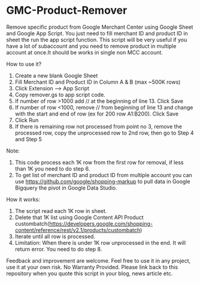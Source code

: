 # GMC-Product-Remover
Remove specific product from Google Merchant Center using Google Sheet and Google App Script. You just need to fill merchant ID and product ID in sheet the run the app script function. This script will be very useful if you have a lot of subaccount and you need to remove product in multiple account at once.It should be works in single non MCC account.


How to use it?

1. Create a new blank Google Sheet 
2. Fill Merchant ID and Product ID in Column A & B (max ~500K rows)
3. Click Extension --> App Script
4. Copy remover.gs to app script code.
5. If number of row >1000 add // at the beginning of line 13. Click Save
6. If number of row <1000, remove // from beginning of line 13 and change with the start and end of row (ex  for 200 row A1:B200). Click Save
7. Click Run
8. If there is remaining row not processed from point no 3, remove the processed row, copy the unprocessed row to  2nd row, then go to Step 4 and Step 5



Note: 
1. This code process each 1K row from the first row for removal, if less than 1K you need to do step 6.
2. To get list of merchant ID and product ID from multiple account you can use https://github.com/google/shopping-markup to pull data in Google Bigquery the pivot in Google Data Studio.


How it works:
1. The script read each 1K row in sheet.
2. Delete that 1K list using Google Content API Product custombatch(https://developers.google.com/shopping-content/reference/rest/v2.1/products/custombatch)
3. Iterate until all row is processed.
4. Limitation: When there is under 1K row unprocessed in the end. It will return error. You need to do step 8.


Feedback and improvement are welcome. Feel free to use it in any project, use it at your own risk. No Warranty Provided. 
Please link back to this repository when you quote this script in your blog, news article etc.



